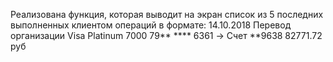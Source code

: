Реализована функция, которая выводит на экран список из 5 последних выполненных клиентом операций в формате:
14.10.2018 Перевод организации Visa Platinum 7000 79** **** 6361 -> Счет **9638 82771.72 руб